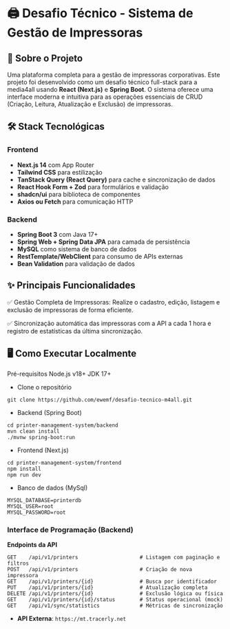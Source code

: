 # 🖨️ Desafio Técnico - Sistema de Gestão de Impressoras

## 🎯 Sobre o Projeto

Uma plataforma completa para a gestão de impressoras corporativas. Este projeto foi desenvolvido como um desafio técnico full-stack para a media4all usando **React (Next.js)** e **Spring Boot**. O sistema oferece uma interface moderna e intuitiva para as operações essenciais de CRUD (Criação, Leitura, Atualização e Exclusão) de impressoras. 

## 🛠️ Stack Tecnológicas

### Frontend

- **Next.js 14** com App Router
- **Tailwind CSS** para estilização
- **TanStack Query (React Query)** para cache e sincronização de dados
- **React Hook Form + Zod** para formulários e validação
- **shadcn/ui** para biblioteca de componentes
- **Axios ou Fetch** para comunicação HTTP

### Backend

- **Spring Boot 3** com Java 17+
- **Spring Web + Spring Data JPA** para camada de persistência
- **MySQL** como sistema de banco de dados
- **RestTemplate/WebClient** para consumo de APIs externas
- **Bean Validation** para validação de dados

## ✨ Principais Funcionalidades
✅ Gestão Completa de Impressoras: Realize o cadastro, edição, listagem e exclusão de impressoras de forma eficiente.

✅ Sincronização automática das impressoras com a API a cada 1 hora e registro de estatísticas da última sincronização.

## 🖥️ Como Executar Localmente

Pré-requisitos
Node.js v18+
JDK 17+

- Clone o repositório
```
git clone https://github.com/ewemf/desafio-tecnico-m4all.git
```

- Backend (Spring Boot)
```
cd printer-management-system/backend
mvn clean install
./mvnw spring-boot:run
```

- Frontend (Next.js)
```
cd printer-management-system/frontend
npm install
npm run dev
```

- Banco de dados (MySql)
```
MYSQL_DATABASE=printerdb
MYSQL_USER=root
MYSQL_PASSWORD=root
```

### Interface de Programação (Backend)

**Endpoints da API**

```http
GET    /api/v1/printers                    # Listagem com paginação e filtros
POST   /api/v1/printers                    # Criação de nova impressora
GET    /api/v1/printers/{id}               # Busca por identificador
PUT    /api/v1/printers/{id}               # Atualização completa
DELETE /api/v1/printers/{id}               # Exclusão lógica ou física
GET    /api/v1/printers/{id}/status        # Status operacional (mock)
GET    /api/v1/sync/statistics             # Métricas de sincronização
```

- **API Externa**: `https://mt.tracerly.net`
